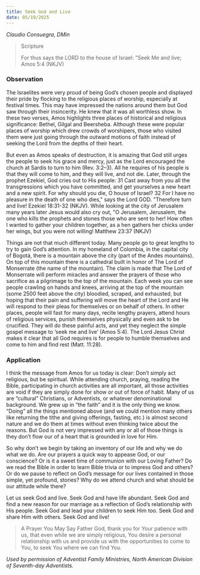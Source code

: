 ```yaml
---
title: Seek God and Live
date: 05/19/2025
---
```


_Claudio Consuegra, DMin_

> <p>Scripture</p>
> For thus says the LORD to the house of Israel: "Seek Me and live; Amos 5:4 (NKJV)

### Observation

The Israelites were very proud of being God’s chosen people and displayed their pride by flocking to the religious places of worship, especially at festival times. This may have impressed the nations around them but God saw through their insincerity. He knew that it was all worthless show. In these two verses, Amos highlights three places of historical and religious significance: Bethel, Gilgal and Beersheba. Although these were popular places of worship which drew crowds of worshipers, those who visited them were just going through the outward motions of faith instead of seeking the Lord from the depths of their heart.

But even as Amos speaks of destruction, it is amazing that God still urges the people to seek his grace and mercy, just as the Lord encouraged the church at Sardis to turn to him (Rev. 3:2–3). All he requires of his people is that they will come to him, and they will live, and not die. Later, through the prophet Ezekiel, God cries out to His people: 31 Cast away from you all the transgressions which you have committed, and get yourselves a new heart and a new spirit. For why should you die, O house of Israel? 32 For I have no pleasure in the death of one who dies," says the Lord GOD. "Therefore turn and live! Ezekiel 18:31-32 (NKJV). While looking at the city of Jerusalem many years later Jesus would also cry out, "O Jerusalem, Jerusalem, the one who kills the prophets and stones those who are sent to her! How often I wanted to gather your children together, as a hen gathers her chicks under her wings, but you were not willing! Matthew 23:37 (NKJV)

Things are not that much different today. Many people go to great lengths to try to gain God’s attention. In my homeland of Colombia, in the capital city of Bogotá, there is a mountain above the city (part of the Andes mountains). On top of this mountain there is a cathedral built in honor of The Lord of Monserrate (the name of the mountain). The claim is made that The Lord of Monserrate will perform miracles and answer the prayers of those who sacrifice as a pilgrimage to the top of the mountain. Each week you can see people crawling on hands and knees, arriving at the top of the mountain (some 2500 feet above the city) bloodied, scraped, and exhausted, but hoping that their pain and suffering will move the heart of the Lord and He will respond to their pleas for themselves or on behalf of others. In other places, people will fast for many days, recite lengthy prayers, attend hours of religious services, punish themselves physically and even ask to be crucified. They will do these painful acts, and yet they neglect the simple gospel message to ‘seek me and live’ (Amos 5:4). The Lord Jesus Christ makes it clear that all God requires is for people to humble themselves and come to him and find rest (Matt. 11:28).

### Application

I think the message from Amos for us today is clear: Don’t simply act religious, but be spiritual. While attending church, praying, reading the Bible, participating in church activities are all important, all those activities are void if they are simply done for show or out of force of habit. Many of us are “cultural” Christians, or Adventists, or whatever denominational background. We grew up in “the faith” and it is the only thing we know. “Doing” all the things mentioned above (and we could mention many others like returning the tithe and giving offerings, fasting, etc.) is almost second nature and we do them at times without even thinking twice about the reasons. But God is not very impressed with any or all of those things is they don’t flow our of a heart that is grounded in love for Him.

So why don’t we begin by taking an inventory of our life and why we do what we do. Are our prayers a quick way to appease God, or our conscience? Or is it a sweet time of communion with our Loving Father? Do we read the Bible in order to learn Bible trivia or to impress God and others? Or do we pause to reflect on God’s message for our lives contained in those simple, yet profound, stories? Why do we attend church and what should be our attitude while there?

Let us seek God and live. Seek God and have life abundant. Seek God and find a new reason for our marriage as a reflection of God’s relationship with His people. Seek God and lead your children to seek Him too. Seek God and share Him with others. Seek God and live!

> <callout>A Prayer You May Say</callout>
> Father God, thank you for Your patience with us, that even while we are simply religious, You desire a personal relationship with us and provide us with the opportunities to come to You, to seek You where we can find You.

_Used by permission of Adventist Family Ministries, North American Division of Seventh-day Adventists._